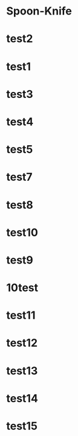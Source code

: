 # Spoon-Knife
# test2
# test1
# test3
# test4
# test5
# test7
# test8
# test10
# test9
# 10test
# test11
# test12
# test13
# test14
# test15
